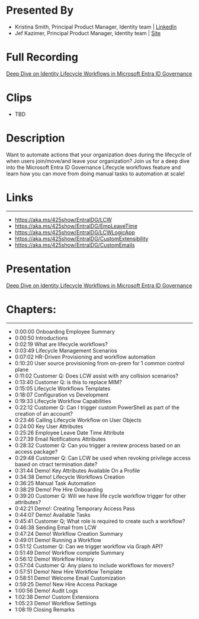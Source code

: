 # Presented By 
- Kristina Smith, Principal Product Manager, Identity team | [LinkedIn](https://www.linkedin.com/in/krsmith28) 
- Jef Kazimer, Principal Product Manager, Identity team | [Site](https://jeftek.com)

# Full Recording
[Deep Dive on Identity Lifecycle Workflows in Microsoft Entra ID Governance](https://youtu.be/OAWUss7SUf0)

# Clips
- TBD
  
# Description
Want to automate actions that your organization does during the lifecycle of when users join/move/and leave your organization?   Join us for a deep dive into the Microsoft Entra ID Governance Lifecycle workflows feature and learn how you can move from doing manual tasks to automation at scale!

# Links
------------------------------------------
- https://aka.ms/425show/EntraIDG/LCW
- https://aka.ms/425show/EntraIDG/EmpLeaveTime
- https://aka.ms/425show/EntraIDG/LCWLogicApp
- https://aka.ms/425show/EntraIDG/CustomExtensibility
- https://aka.ms/425show/EntraIDG/CustomEmails

# Presentation

[Deep Dive on Identity Lifecycle Workflows in Microsoft Entra ID Governance](https://github.com/425show/shows/blob/main/2023/Sept/DeepDive_EIGLifecycleWorkflows/425show_2023-09-EIG_LCW_Deepdive.pdf)

# Chapters:
---------------------------
- 0:00:00 Onboarding Employee Summary
- 0:00:50 Introductions
- 0:02:19 What are lifecycle workflows? 
- 0:03:49 Lifecycle Management Scenarios
- 0:07:02 HR-Driven Provisioning and workflow automation
- 0:10:20 User source provisioning from on-prem for  1 common control plane
- 0:11:02 Customer Q: Does LCW assist with any collision scenarios?
- 0:13:40 Customer Q: is this to replace MIM?
- 0:15:05 Lifecycle Workflows Templates
- 0:18:07 Configuration vs Development
- 0:19:33 Lifecycle Workflow Capabilities
- 0:22:12 Customer Q: Can I trigger custom PowerShell as part of the creation of an account? 
- 0:23:46 Calling Lifecycle Workflow on User Objects
- 0:24:00 Key User Attributes
- 0:25:26 Employee Leave Date Time Attribute
- 0:27:39 Email Notifications Attributes
- 0:28:32 Customer Q: Can you trigger a review process based on an access package?
- 0:29:48 Customer Q: Can LCW be used when revoking privilege access based on ctract termination date?
- 0:31:44 Demo! Key Attributes Available On a Profile
- 0:34:38 Demo! Lifecycle Workflows Creation
- 0:36:25 Manual Task Automation
- 0:38:29 Demo! Pre Hire Onboarding
- 0:39:20 Customer Q: Will we have life cycle workflow trigger for other attributes?
- 0:42:21 Demo!: Creating Temporary Access Pass
- 0:44:07 Demo! Available Tasks
- 0:45:41 Customer Q; What role is required to create such a workflow?
- 0:46:38 Sending Email from LCW
- 0:47:24 Demo! Workflow Creation Summary
- 0:49:01 Demo! Running a Workflow
- 0:51:12 Customer Q: Can we trigger workflow via Graph API?
- 0:51:49 Demo! Workflow complete Summary
- 0:56:12 Demo! Workflow History
- 0:57:04 Customer Q: Any plans to include workflows for movers?
- 0:57:51 Demo! New Hire Workflow Template
- 0:58:51 Demo! Welcome Email Customization
- 0:59:25 Demo! New Hire Access Package
- 1:00:56 Demo! Audit Logs
- 1:02:38 Demo! Custom Extensions
- 1:05:23 Demo! Workflow Settings
- 1:08:19 Closing Remarks